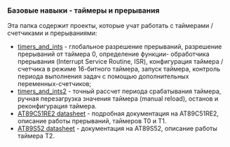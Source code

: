 ### Базовые навыки - таймеры и прерывания

Эта папка содержит проекты, которые учат работать с таймерами / счетчиками
и прерываниями:

- [timers_and_ints](./timers_and_ints/main.c) - глобальное разрешение
  прерываний, разрешение прерываний от таймера 0, определение функции-
  обработчика прерывания (Interrupt Service Routine, ISR), конфигурация
  таймера / счетчика в режиме 16-битного таймера, запуск таймера,
  контроль периода выполнения задач с помощью дополнительных
  переменных-счетчиков;
- [timers_and_ints2](./timers_and_ints2/main.c) - точный рассчет периода
  срабатывания таймера, ручная перезагрузка значения таймера (manual reload),
  останов и реконфигурация таймера.
- [AT89C51RE2 datasheet](http://freedatasheets.com/downloads/8-bit.pdf) - подробная документация на
  AT89C51RE2, описание работы прерываний, таймеров T0 и T1.
- [AT89S52 datasheet](https://www.keil.com/dd/docs/datashts/atmel/at89s52_ds.pdf) - документация на
  AT89S52, описание работы таймера T2.
